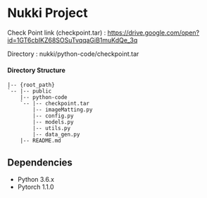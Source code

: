 # Nukki Project

Check Point link (checkpoint.tar)  : https://drive.google.com/open?id=1GT6cbIKZ68SOSuTvqqaGiB1muKdQe_3q


Directory : nukki/python-code/checkpoint.tar

#### Directory Structure
  ~~~
  |-- {root_path}
  `-- |-- public
      |-- python-code
      `-- |-- checkpoint.tar
          |-- imageMatting.py
          |-- config.py
          |-- models.py
          |-- utils.py
          |-- data_gen.py
      |-- README.md
  ~~~

## Dependencies

- Python 3.6.x
- Pytorch 1.1.0

